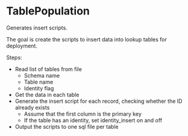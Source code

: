 # TablePopulation
Generates insert scripts.

The goal is create the scripts to insert data into lookup tables for deployment.

Steps:
* Read list of tables from file
    * Schema name
    * Table name
    * Identity flag
* Get the data in each table
* Generate the insert script for each record, checking whether the ID already exists
    * Assume that the first column is the primary key
    * If the table has an identity, set identity_insert on and off
* Output the scripts to one sql file per table
